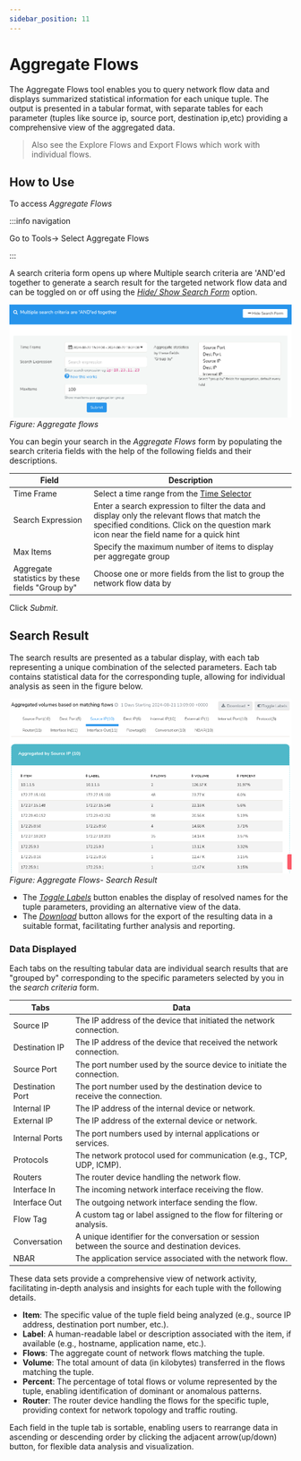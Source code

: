 ```yaml
---
sidebar_position: 11
---
```


# Aggregate Flows


The Aggregate Flows tool enables you to query network flow data and displays summarized statistical information for each unique tuple. The output is presented in a tabular format, with separate tables for each parameter (tuples like source ip, source port, destination ip,etc) providing a comprehensive view of the aggregated data.

> Also see the Explore Flows and Export Flows which work with individual flows.

## How to Use

To access *Aggregate Flows*

:::info navigation

Go to Tools-> Select Aggregate Flows

:::

A search criteria form opens up where Multiple search criteria are 'AND'ed together to generate a search result for the targeted network flow data and can be toggled on or off using the [*Hide/ Show Search Form*](/docs/ug/ui/elements#hide-show-search-form) option.

![](images/aggregateflows.png)  
*Figure: Aggregate flows*

You can begin your search in the *Aggregate Flows* form by populating the search criteria fields with the help of the following fields and their descriptions.

| Field                                             | Description                                                  |
|---------------------------------------------------|--------------------------------------------------------------|
| Time Frame                                        | Select a time range from the [Time Selector](/docs/ug/ui/elements#time-selector)                                                                                            |
| Search Expression                                 | Enter a search expression to filter the data and display only the relevant flows that match the specified conditions. Click on the question mark icon near the field name for a quick hint                                                                                                         |
| Max Items                                         | Specify the maximum number of items to display per aggregate group                                                                                                              |
| Aggregate statistics by these fields "Group by"   | Choose one or more fields from the list to group the network flow data by                                                                                                       |

Click *Submit*.

## Search Result

The search results are presented as a tabular display, with each tab representing a unique combination of the selected parameters. Each tab contains statistical data for the corresponding tuple, allowing for individual analysis as seen in the figure below.

![](images/aggregateflows_searchresult.png)
*Figure: Aggregate Flows- Search Result*

- The [*Toggle Labels*](/docs/ug/ui/elements#toggle-labels) button enables the display of resolved names for the tuple parameters, providing an alternative view of the data. 
- The [*Download*](/docs/ug/ui/elements#download-button) button allows for the export of the resulting data in a suitable format, facilitating further analysis and reporting.

### Data Displayed

Each tabs on the resulting tabular data are individual search results that are "grouped by" corresponding to the specific parameters selected by you in the *search criteria* form. 

| Tabs                      | Data                                                                                 |
|---------------------------|--------------------------------------------------------------------------------------|
| Source IP 				| The IP address of the device that initiated the network connection.                  |
| Destination IP            | The IP address of the device that received the network connection.                   |
| Source Port               | The port number used by the source device to initiate the connection.                |
| Destination Port          | The port number used by the destination device to receive the connection.            |
| Internal IP               | The IP address of the internal device or network.                                    |
| External IP 				| The IP address of the external device or network.                                    |
| Internal Ports            | The port numbers used by internal applications or services.                          |
| Protocols 			    | The network protocol used for communication (e.g., TCP, UDP, ICMP).                  |
| Routers 					| The router device handling the network flow.                                         |
| Interface In 				| The incoming network interface receiving the flow.                                   |
| Interface Out 			| The outgoing network interface sending the flow.                                     |
| Flow Tag  				| A custom tag or label assigned to the flow for filtering or analysis.                |
| Conversation              | A unique identifier for the conversation or session between the source and destination devices.                                                                                               |
| NBAR                      | The application service associated with the network flow.                            |

These data sets provide a comprehensive view of network activity, facilitating in-depth analysis and insights for each tuple with the following details.
- **Item**: The specific value of the tuple field being analyzed (e.g., source IP address, destination port number, etc.).
- **Label**: A human-readable label or description associated with the item, if available (e.g., hostname, application name, etc.).
- **Flows**: The aggregate count of network flows matching the tuple.
- **Volume**: The total amount of data (in kilobytes) transferred in the flows matching the tuple.
- **Percent**: The percentage of total flows or volume represented by the tuple, enabling identification of dominant or anomalous patterns.
- **Router**: The router device handling the flows for the specific tuple, providing context for network topology and traffic routing.

Each field in the tuple tab is sortable, enabling users to rearrange data in ascending or descending order by clicking the adjacent arrow(up/down) button, for flexible data analysis and visualization.